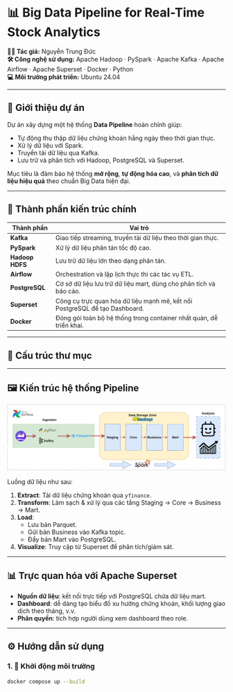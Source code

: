 # 📊 Big Data Pipeline for Real-Time Stock Analytics

**👨‍💻 Tác giả:** Nguyễn Trung Đức  
**🛠️ Công nghệ sử dụng:** Apache Hadoop · PySpark · Apache Kafka · Apache Airflow · Apache Superset · Docker · Python  
**💻 Môi trường phát triển:** Ubuntu 24.04

---

## 🚀 Giới thiệu dự án

Dự án xây dựng một hệ thống **Data Pipeline** hoàn chỉnh giúp:
- Tự động thu thập dữ liệu chứng khoán hằng ngày theo thời gian thực.
- Xử lý dữ liệu với Spark.
- Truyền tải dữ liệu qua Kafka.
- Lưu trữ và phân tích với Hadoop, PostgreSQL và Superset.

Mục tiêu là đảm bảo hệ thống **mở rộng**, **tự động hóa cao**, và **phân tích dữ liệu hiệu quả** theo chuẩn Big Data hiện đại.

---

## 🧱 Thành phần kiến trúc chính

| Thành phần         | Vai trò                                                                 |
|--------------------|-------------------------------------------------------------------------|
| **Kafka**          | Giao tiếp streaming, truyền tải dữ liệu theo thời gian thực.            |
| **PySpark**        | Xử lý dữ liệu phân tán tốc độ cao.                                      |
| **Hadoop HDFS**    | Lưu trữ dữ liệu lớn theo dạng phân tán.                                 |
| **Airflow**        | Orchestration và lập lịch thực thi các tác vụ ETL.                      |
| **PostgreSQL**     | Cơ sở dữ liệu lưu trữ dữ liệu mart, dùng cho phân tích và báo cáo.      |
| **Superset**       | Công cụ trực quan hóa dữ liệu mạnh mẽ, kết nối PostgreSQL để tạo Dashboard. |
| **Docker**         | Đóng gói toàn bộ hệ thống trong container nhất quán, dễ triển khai.     |

---

## 📁 Cấu trúc thư mục


---

## 🖼️ Kiến trúc hệ thống Pipeline

![Pipeline Kiến trúc](images/pipeline_bigdata.svg)

Luồng dữ liệu như sau:

1. **Extract**: Tải dữ liệu chứng khoán qua `yfinance`.
2. **Transform**: Làm sạch & xử lý qua các tầng Staging → Core → Business → Mart.
3. **Load**:
   - Lưu bản Parquet.
   - Gửi bản Business vào Kafka topic.
   - Đẩy bản Mart vào PostgreSQL.
4. **Visualize**: Truy cập từ Superset để phân tích/giám sát.

---

## 📊 Trực quan hóa với Apache Superset

- **Nguồn dữ liệu**: kết nối trực tiếp với PostgreSQL chứa dữ liệu mart.
- **Dashboard**: dễ dàng tạo biểu đồ xu hướng chứng khoán, khối lượng giao dịch theo tháng, v.v.
- **Phân quyền**: tích hợp người dùng xem dashboard theo role.

---

## ⚙️ Hướng dẫn sử dụng

### 1. 🐳 Khởi động môi trường

```bash
docker compose up --build
